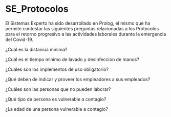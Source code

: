 # SE_Protocolos


El Sistemas Experto ha sido desarrollado en Prolog, el mismo que ha permite contestar las siguientes preguntas relacionadas a los
Protocolos para el retorno progresivo a las actividades laborales durante la emergencia del Covid-19.


¿Cuál es la distancia minima?

¿Cuál es el tiempo minimo de lavado y desinfeccion de manos?

¿Cuáles son los implementos de uso obligatorio?

¿Qué deben de indicar y proveer los empleadores a sus empleados?

¿Cuáles son las personas que no pueden laborar?

¿Qué tipo de persona es vulnerable a contagio?

¿La edad de una persona vulnerable a contagio?
